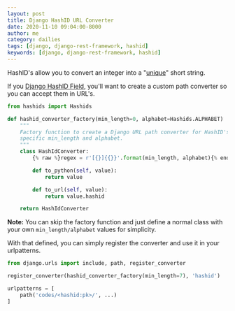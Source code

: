 ```yaml
---
layout: post
title: Django HashID URL Converter
date: 2020-11-10 09:04:00-8000
author: me
category: dailies
tags: [django, django-rest-framework, hashid]
keywords: [django, django-rest-framework, hashid]
---
```


HashID's allow you to convert an integer into a "[unique](https://carnage.github.io/2015/08/cryptanalysis-of-hashids)" short string.

If you [Django HashID Field](https://github.com/nshafer/django-hashid-field), you'll want to create a custom path converter so you can accept them in URL's.

```python
from hashids import Hashids

def hashid_converter_factory(min_length=0, alphabet=Hashids.ALPHABET)
    """
    Factory function to create a Django URL path converter for HashID's using a
    specific min_length and alphabet.
    """
    class HashIdConverter:
        {% raw %}regex = r'[{}]{{}}'.format(min_length, alphabet){% endraw %}

        def to_python(self, value):
            return value

        def to_url(self, value):
            return value.hashid

    return HashIdConverter
```

**Note:** You can skip the factory function and just define a normal class with your own `min_length/alphabet` values for simplicity.

With that defined, you can simply register the converter and use it in your urlpatterns.

```python
from django.urls import include, path, register_converter

register_converter(hashid_converter_factory(min_length=7), 'hashid')

urlpatterns = [
    path('codes/<hashid:pk>/', ...)
]
```
